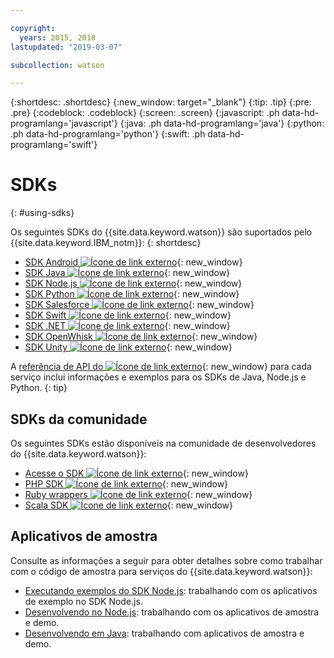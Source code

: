 ```yaml
---

copyright:
  years: 2015, 2018
lastupdated: "2019-03-07"

subcollection: watson

---
```


{:shortdesc: .shortdesc}
{:new_window: target="_blank"}
{:tip: .tip}
{:pre: .pre}
{:codeblock: .codeblock}
{:screen: .screen}
{:javascript: .ph data-hd-programlang='javascript'}
{:java: .ph data-hd-programlang='java'}
{:python: .ph data-hd-programlang='python'}
{:swift: .ph data-hd-programlang='swift'}

# SDKs
{: #using-sdks}

Os seguintes SDKs do {{site.data.keyword.watson}} são suportados pelo {{site.data.keyword.IBM_notm}}:
{: shortdesc}

* [SDK Android ![Ícone de link externo](../../icons/launch-glyph.svg "Ícone de link externo")](https://github.com/watson-developer-cloud/android-sdk){: new_window}
* [SDK Java ![Ícone de link externo](../../icons/launch-glyph.svg "Ícone de link externo")](https://github.com/watson-developer-cloud/java-sdk){: new_window}
* [SDK Node.js ![Ícone de link externo](../../icons/launch-glyph.svg "Ícone de link externo")](https://github.com/watson-developer-cloud/node-sdk){: new_window}
* [SDK Python ![Ícone de link externo](../../icons/launch-glyph.svg "Ícone de link externo")](https://github.com/watson-developer-cloud/python-sdk){: new_window}
* [SDK Salesforce ![Ícone de link externo](../../icons/launch-glyph.svg "Ícone de link externo")](https://github.com/watson-developer-cloud/salesforce-sdk){: new_window}
* [SDK Swift ![Ícone de link externo](../../icons/launch-glyph.svg "Ícone de link externo")](https://github.com/watson-developer-cloud/swift-sdk){: new_window}
* [SDK .NET ![Ícone de link externo](../../icons/launch-glyph.svg "Ícone de link externo")](https://github.com/watson-developer-cloud/dotnet-standard-sdk){: new_window}
* [SDK OpenWhisk ![Ícone de link externo](../../icons/launch-glyph.svg "Ícone de link externo")](https://github.com/watson-developer-cloud/openwhisk-sdk/){: new_window}
* [SDK Unity ![Ícone de link externo](../../icons/launch-glyph.svg "Ícone de link externo")](https://github.com/watson-developer-cloud/unity-sdk){: new_window}

A [referência de API do ![Ícone de link externo](../../icons/launch-glyph.svg "Ícone de link externo")](https://{DomainName}/developer/watson/documentation){: new_window} para cada serviço inclui informações e exemplos para os SDKs de Java, Node.js e Python.
{: tip}

## SDKs da comunidade

Os seguintes SDKs estão disponíveis na comunidade de desenvolvedores do {{site.data.keyword.watson}}:

* [Acesse o SDK ![Ícone de link externo](../../icons/launch-glyph.svg "Ícone de link externo")](https://github.com/liviosoares/go-watson-sdk){: new_window}
* [PHP SDK ![Ícone de link externo](../../icons/launch-glyph.svg "Ícone de link externo")](https://github.com/CognitiveBuild/WatsonPHPSDK){: new_window}
* [Ruby wrappers ![Ícone de link externo](../../icons/launch-glyph.svg "Ícone de link externo")](https://github.com/IcaliaLabs?utf8=%E2%9C%93&q=watson&type=&language=ruby){: new_window}
* [Scala SDK ![Ícone de link externo](../../icons/launch-glyph.svg "Ícone de link externo")](https://github.com/kane77/scala-sdk){: new_window}

## Aplicativos de amostra

Consulte as informações a seguir para obter detalhes sobre como trabalhar com o código de amostra para serviços do {{site.data.keyword.watson}}:

* [Executando exemplos do SDK Node.js](/docs/services/watson/running-node-examples.html): trabalhando com os aplicativos de exemplo no SDK Node.js.
* [Desenvolvendo no Node.js](/docs/services/watson/developing-nodejs.html): trabalhando com os aplicativos de amostra e demo.
* [Desenvolvendo em Java](/docs/services/watson/developing-java.html): trabalhando com aplicativos de amostra e demo.
